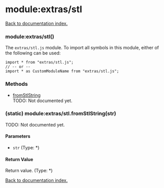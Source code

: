 # module:extras/stl

[Back to documentation index.](index.md)

<a name='extras_stl'></a>
### module:extras/stl()

The <code>extras/stl.js</code> module.
To import all symbols in this module, either of the following can be used:

    import * from "extras/stl.js";
    // -- or --
    import * as CustomModuleName from "extras/stl.js";

### Methods

* [fromStlString](#extras_stl.fromStlString)<br>TODO: Not documented yet.

<a name='extras_stl.fromStlString'></a>
### (static) module:extras/stl.fromStlString(str)

TODO: Not documented yet.

#### Parameters

* `str` (Type: *)

#### Return Value

Return value. (Type: *)

[Back to documentation index.](index.md)
